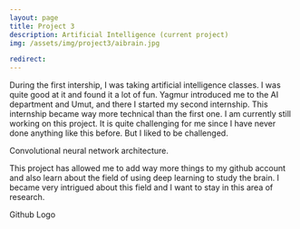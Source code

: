 ```yaml
---
layout: page
title: Project 3
description: Artificial Intelligence (current project)
img: /assets/img/project3/aibrain.jpg

redirect: 
---
```

During the first intership, I was taking artificial intelligence classes. I was quite good at it and found it a lot of fun. Yagmur introduced me to the AI department and Umut, and there I started my second internship. This internship became way more technical than the first one. I am currently still working on this project. It is quite challenging for me since I have never done anything like this before. But I liked to be challenged. 

<div class="img_row">
    <img class="col three" src="{{ site.baseurl }}/assets/img/project3/NN.png" alt="" title="example image"/>
</div>
<div class="col three caption">
Convolutional neural network architecture.
</div>


 This project has allowed me to add way more things to my github account and also learn about the field of using deep learning to study the brain. I became very intrigued about this field and I want to stay in this area of research.


<div class="img_row">
    <img class="col one" src="{{ site.baseurl }}/assets/img/project3/githubcat.png" alt="" title="example image"/>
</div>

<div class="col one caption">
Github Logo 
</div>
